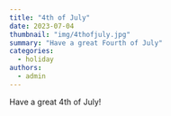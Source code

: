 ```yaml
---
title: "4th of July"
date: 2023-07-04
thumbnail: "img/4thofjuly.jpg"
summary: "Have a great Fourth of July"
categories: 
  - holiday
authors: 
  - admin
---
```


Have a great 4th of July!